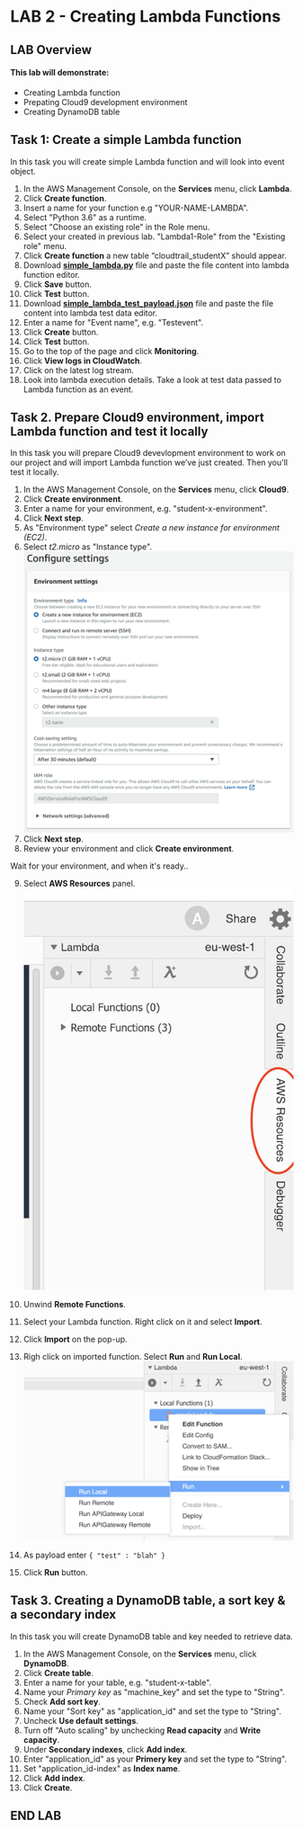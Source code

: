 

# LAB 2 - Creating Lambda Functions

## LAB Overview

#### This lab will demonstrate:
 * Creating Lambda function
 * Prepating Cloud9 development environment
 * Creating DynamoDB table



## Task 1: Create a simple Lambda function

In this task you will create simple Lambda function and will look into event object.

1. In the AWS Management Console, on the **Services** menu, click **Lambda**.
2. Click **Create function**.
3. Insert a name for your function e.g "YOUR-NAME-LAMBDA".
4. Select "Python 3.6" as a runtime.
5. Select "Choose an existing role" in the Role menu.
6. Select your created in previous lab. "Lambda1-Role" from the "Existing role" menu.
7. Click **Create function** a new table “cloudtrail\_studentX” should appear.
8. Download **[simple\_lambda.py][1]** file and paste the file content into lambda function editor.
9. Click **Save** button.
10. Click **Test** button.
11. Download **[simple\_lambda\_test\_payload.json][2]** file and paste the file content into lambda test data editor.
12. Enter a name for "Event name", e.g. "Testevent".
13. Click **Create** button.
14. Click **Test** button.
15. Go to the top of the page and click **Monitoring**.
16. Click **View logs in CloudWatch**.
17. Click on the latest log stream.
18. Look into lambda execution details. Take a look at test data passed to Lambda function as an event.



## Task 2. Prepare Cloud9 environment, import Lambda function and test it locally

In this task you will prepare Cloud9 devevlopment environment to work on our project and will import Lambda function we’ve just created. Then you'll test it locally.

1. In the AWS Management Console, on the **Services** menu, click **Cloud9**.
2. Click **Create environment**.
3. Enter a name for your environment, e.g. "student-x-environment".
4. Click **Next step**.
5. As "Environment type" select *Create a new instance for environment (EC2)*.
6. Select *t2.micro* as "Instance type".
![Cloud9](img/cloud9_settings.png)
7. Click **Next step**.
8. Review your environment and click **Create environment**.

Wait for your environment, and when it's ready..

9. Select **AWS Resources** panel. ![AWS Resources](img/aws_resources.png)
10. Unwind **Remote Functions**.
11. Select your Lambda function. Right click on it and select **Import**.
12. Click **Import** on the pop-up.

13. Righ click on imported function. Select **Run** and **Run Local**. ![Run locally](img/run_local.png)
14. As payload enter
``{
    "test" : "blah"
}``
15. Click **Run** button.

## Task 3. Creating a DynamoDB table, a sort key & a secondary index

In this task you will create DynamoDB table and key needed to retrieve data.

1. In the AWS Management Console, on the **Services** menu, click **DynamoDB**.
2. Click **Create table**.
3. Enter a name for your table, e.g. "student-x-table".
4. Name your *Primary key* as "machine_key" and set the type to "String".
5. Check **Add sort key**.
6. Name your "Sort key" as "application_id" and set the type to "String".
7. Uncheck **Use default settings**.
8. Turn off "Auto scaling" by unchecking **Read capacity** and **Write capacity**.
9. Under **Secondary indexes**, click **Add index**.
10. Enter "application_id" as your **Primery key** and set the type to "String".
11. Set "application_id-index" as **Index name**.
12. Click **Add index**.
9. Click **Create**.

## END LAB

<br><br>


[1]:	simple_lambda.py
[2]:	simple_lambda_test_payload.json